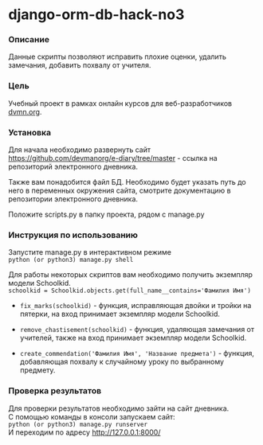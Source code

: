 # django-orm-db-hack-no3

### Описание
Данные скрипты позволяют исправить плохие оценки, удалить замечания, добавить похвалу от учителя.

### Цель
Учебный проект в рамках онлайн курсов для веб-разработчиков [dvmn.org](https://dvmn.org/).
### Установка
Для начала необходимо развернуть сайт  
https://github.com/devmanorg/e-diary/tree/master - ссылка на репозиторий электронного дневника.  

Также вам понадобится файл БД. Необходимо будет указать путь до него в переменных окружения сайта, смотрите документацию в репозитории электронного дневника.  

Положите scripts.py в папку проекта, рядом с manage.py
### Инструкция по использованию
Запустите manage.py в интерактивном режиме  
 ```python (or python3) manage.py shell```  
 
Для работы некоторых скриптов вам необходимо получить экземпляр модели Schoolkid.  
```schoolkid = Schoolkid.objects.get(full_name__contains='Фамилия Имя')```  

* ```fix_marks(schoolkid)``` - функция, исправляющая двойки и тройки на пятерки, на вход принимает экземпляр модели Schoolkid.

* ```remove_chastisement(schoolkid)``` - функция, удаляющая замечания от учителей, также на вход принимает экземпляр модели Schoolkid.

* ```create_commendation('Фамилия Имя', 'Название предмета')``` - функция, добавляющая похвалу к случайному уроку по выбранному предмету.

### Проверка результатов
Для проверки результатов необходимо зайти на сайт дневника.  
С помощью команды в консоли запускаем сайт:  
```python (or python3) manage.py runserver```  
И переходим по адресу http://127.0.0.1:8000/
